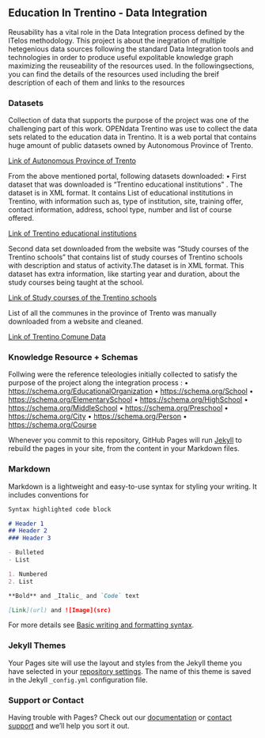 ## Education In Trentino - Data Integration

Reusability has a vital role in the Data Integration process defined by the ITelos methodology. This project is about the inegration of multiple hetegenious data sources following the standard Data Integration tools and technologies in order to produce useful expolitable knowledge graph maximizing the reuseability of the resources used. In the followingsections, you can find the details of the resources used including the breif description of each of them and links to the resources



### Datasets

Collection of data that supports the purpose of the project was one of the challenging part of
this work. OPENdata Trentino was use to collect the data sets related to the education data in
Trentino. It is a web portal that contains huge amount of public datasets owned by Autonomous
Province of Trento. 

[Link of Autonomous
Province of Trento](https://dati.trentino.it/)


From the above mentioned portal, following datasets downloaded:
• First dataset that was downloaded is “Trentino educational institutions” . The dataset is
in XML format. It contains List of educational institutions in Trentino, with information such
as, type of institution, site, training offer, contact information, address, school type, number
and list of course offered. 

[Link of Trentino educational institutions](https://dati.trentino.it/dataset/istituzioni-scolastiche-trentino)

Second data set downloaded from the website was “Study courses of the Trentino schools”
that contains list of study courses of Trentino schools with description and status of activity.The dataset is in XML format. This dataset has extra information, like starting year and duration, about the study courses being taught at the school.

[Link of Study courses of the Trentino schools](https://dati.trentino.it/dataset/corsi-di-studio-delle-scuole-trentine)

List of all the communes in the province of Trento was manually downloaded from a website and cleaned.

[Link of Trentino Comune Data](https://en.wikipedia.org/wiki/Municipalities_of_Trentino)


### Knowledge Resource + Schemas 

Follwing were the reference teleologies initially collected to satisfy the purpose of the project
along the integration process :
• https://schema.org/EducationalOrganization
• https://schema.org/School
• https://schema.org/ElementarySchool
• https://schema.org/HighSchool
• https://schema.org/MiddleSchool
• https://schema.org/Preschool
• https://schema.org/City
• https://schema.org/Person
• https://schema.org/Course

Whenever you commit to this repository, GitHub Pages will run [Jekyll](https://jekyllrb.com/) to rebuild the pages in your site, from the content in your Markdown files.

### Markdown

Markdown is a lightweight and easy-to-use syntax for styling your writing. It includes conventions for

```markdown
Syntax highlighted code block

# Header 1
## Header 2
### Header 3

- Bulleted
- List

1. Numbered
2. List

**Bold** and _Italic_ and `Code` text

[Link](url) and ![Image](src)
```

For more details see [Basic writing and formatting syntax](https://docs.github.com/en/github/writing-on-github/getting-started-with-writing-and-formatting-on-github/basic-writing-and-formatting-syntax).

### Jekyll Themes

Your Pages site will use the layout and styles from the Jekyll theme you have selected in your [repository settings](https://github.com/alihamzaunitn/kdi-educationtrentino/settings/pages). The name of this theme is saved in the Jekyll `_config.yml` configuration file.

### Support or Contact

Having trouble with Pages? Check out our [documentation](https://docs.github.com/categories/github-pages-basics/) or [contact support](https://support.github.com/contact) and we’ll help you sort it out.
